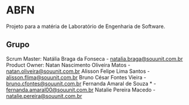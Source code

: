 # ABFN

Projeto para a matéria de Laboratório de Engenharia de Software.

## Grupo

Scrum Master: Natália Braga da Fonseca - natalia.braga@souunit.com.br
Product Owner: Natan Nascimento Oliveira Matos - natan.oliveira@souunit.com.br
Alisson Felipe Lima Santos - alisson.flima@souunit.com.br
Bruno César Fontes Vieira - bruno.cfontes@souunit.com.br
Fernanda Amaral de Souza * - fernanda.amaral00@souunit.com.br
Natalie Pereira Macedo - natalie.pereira@souunit.com.br
